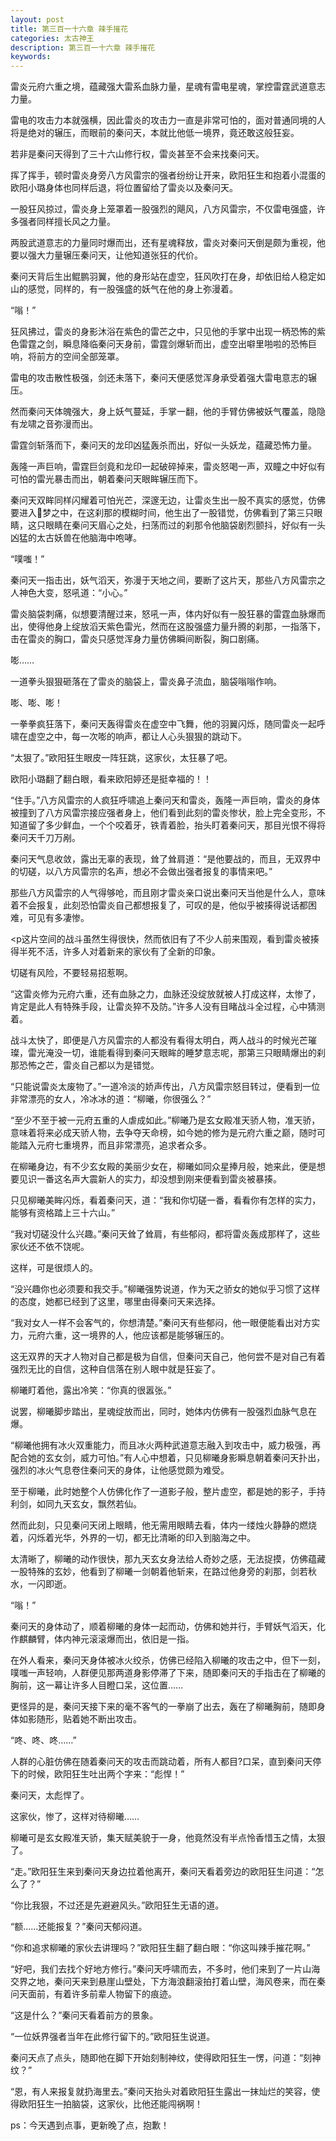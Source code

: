 ```yaml
---
layout: post
title: 第三百一十六章 辣手摧花
categories: 太古神王
description: 第三百一十六章 辣手摧花
keywords:
---
```


雷炎元府六重之境，蕴藏强大雷系血脉力量，星魂有雷电星魂，掌控雷霆武道意志力量。

雷电的攻击力本就强横，因此雷炎的攻击力一直是非常可怕的，面对普通同境的人将是绝对的辗压，而眼前的秦问天，本就比他低一境界，竟还敢这般狂妄。

若非是秦问天得到了三十六山修行权，雷炎甚至不会来找秦问天。

挥了挥手，顿时雷炎身旁八方风雷宗的强者纷纷让开来，欧阳狂生和抱着小混蛋的欧阳小璐身体也同样后退，将位置留给了雷炎以及秦问天。

一股狂风掠过，雷炎身上笼罩着一股强烈的飓风，八方风雷宗，不仅雷电强盛，许多强者同样擅长风之力量。

两股武道意志的力量同时爆而出，还有星魂释放，雷炎对秦问天倒是颇为重视，他要以强大力量辗压秦问天，让他知道张狂的代价。

秦问天背后生出鲲鹏羽翼，他的身形站在虚空，狂风吹打在身，却依旧给人稳定如山的感觉，同样的，有一股强盛的妖气在他的身上弥漫着。

“嗡！”

狂风拂过，雷炎的身影沐浴在紫色的雷芒之中，只见他的手掌中出现一柄恐怖的紫色雷霆之剑，瞬息降临秦问天身前，雷霆剑爆斩而出，虚空出噼里啪啦的恐怖巨响，将前方的空间全部笼罩。

雷电的攻击散性极强，剑还未落下，秦问天便感觉浑身承受着强大雷电意志的辗压。

然而秦问天体魄强大，身上妖气蔓延，手掌一翻，他的手臂仿佛被妖气覆盖，隐隐有龙啸之音弥漫而出。

雷霆剑斩落而下，秦问天的龙印凶猛轰杀而出，好似一头妖龙，蕴藏恐怖力量。

轰隆一声巨响，雷霆巨剑竟和龙印一起破碎掉来，雷炎怒喝一声，双瞳之中好似有可怕的雷光暴击而出，朝着秦问天眼眸辗压而下。

秦问天双眸同样闪耀着可怕光芒，深邃无边，让雷炎生出一股不真实的感觉，仿佛要进入梦之中，在这刹那的模糊时间，他生出了一股错觉，仿佛看到了第三只眼睛，这只眼睛在秦问天眉心之处，扫荡而过的刹那令他脑袋剧烈颤抖，好似有一头凶猛的太古妖兽在他脑海中咆哮。

“噗嗤！”

秦问天一指击出，妖气滔天，弥漫于天地之间，要断了这片天，那些八方风雷宗之人神色大变，怒吼道：“小心。”

雷炎脑袋刺痛，似想要清醒过来，怒吼一声，体内好似有一股狂暴的雷霆血脉爆而出，使得他身上绽放滔天紫色雷光，然而在这股强盛力量升腾的刹那，一指落下，击在雷炎的胸口，雷炎只感觉浑身力量仿佛瞬间断裂，胸口剧痛。

嘭……

一道拳头狠狠砸落在了雷炎的脑袋上，雷炎鼻子流血，脑袋嗡嗡作响。

嘭、嘭、嘭！

一拳拳疯狂落下，秦问天轰得雷炎在虚空中飞舞，他的羽翼闪烁，随同雷炎一起呼啸在虚空之中，每一次嘭的响声，都让人心头狠狠的跳动下。

“太狠了。”欧阳狂生眼皮一阵狂跳，这家伙，太狂暴了吧。

欧阳小璐翻了翻白眼，看来欧阳婷还是挺幸福的！！

“住手。”八方风雷宗的人疯狂呼啸追上秦问天和雷炎，轰隆一声巨响，雷炎的身体被撞到了八方风雷宗接应强者身上，他们看到此刻的雷炎惨状，脸上完全变形，不知道留了多少鲜血，一个个咬着牙，铁青着脸，抬头盯着秦问天，那目光恨不得将秦问天千刀万剐。

秦问天气息收敛，露出无辜的表现，耸了耸肩道：“是他要战的，而且，无双界中的切磋，以八方风雷宗的名声，想必不会做出强者报复的事情来吧。”

那些八方风雷宗的人气得够呛，而且刚才雷炎亲口说出秦问天当他是什么人，意味着不会报复，此刻恐怕雷炎自己都想报复了，可叹的是，他似乎被揍得说话都困难，可见有多凄惨。

<p这片空间的战斗虽然生得很快，然而依旧有了不少人前来围观，看到雷炎被揍得半死不活，许多人对着新来的家伙有了全新的印象。

切磋有风险，不要轻易招惹啊。

“这雷炎修为元府六重，还有血脉之力，血脉还没绽放就被人打成这样，太惨了，肯定是此人有特殊手段，让雷炎猝不及防。”许多人没有目睹战斗全过程，心中猜测着。

战斗太快了，即便是八方风雷宗的人都没有看得太明白，两人战斗的时候光芒璀璨，雷光淹没一切，谁能看得到秦问天眼眸的睡梦意志呢，那第三只眼睛爆出的刹那恐怖之芒，雷炎自己都以为是错觉。

“只能说雷炎太废物了。”一道冷淡的娇声传出，八方风雷宗怒目转过，便看到一位非常漂亮的女人，冷冰冰的道：“柳曦，你很强么？”

“至少不至于被一元府五重的人虐成如此。”柳曦乃是玄女殿准天骄人物，准天骄，意味着将来必成天骄人物，去争夺天命榜，如今她的修为是元府六重之巅，随时可能踏入元府七重境界，而且非常漂亮，追求者众多。

在柳曦身边，有不少玄女殿的美丽少女在，柳曦如同众星捧月般，她来此，便是想要见识一番这名声大震新人的实力，却没想到刚来便看到雷炎被暴揍。

只见柳曦美眸闪烁，看着秦问天，道：“我和你切磋一番，看看你有怎样的实力，能够有资格踏上三十六山。”

“我对切磋没什么兴趣。”秦问天耸了耸肩，有些郁闷，都将雷炎轰成那样了，这些家伙还不依不饶呢。

这样，可是很烦人的。

“没兴趣你也必须要和我交手。”柳曦强势说道，作为天之骄女的她似乎习惯了这样的态度，她都已经到了这里，哪里由得秦问天来选择。

“我对女人一样不会客气的，你想清楚。”秦问天有些郁闷，他一眼便能看出对方实力，元府六重，这一境界的人，他应该都是能够辗压的。

这无双界的天才人物对自己都是极为自信，但秦问天自己，他何尝不是对自己有着强烈无比的自信，这种自信落在别人眼中就是狂妄了。

柳曦盯着他，露出冷笑：“你真的很嚣张。”

说罢，柳曦脚步踏出，星魂绽放而出，同时，她体内仿佛有一股强烈血脉气息在爆。

“柳曦他拥有冰火双重能力，而且冰火两种武道意志融入到攻击中，威力极强，再配合她的玄女剑，威力可怕。”有人心中想着，只见柳曦身影瞬息朝着秦问天扑出，强烈的冰火气息卷住秦问天的身体，让他感觉颇为难受。

至于柳曦，此时她整个人仿佛化作了一道影子般，整片虚空，都是她的影子，手持利剑，如同九天玄女，飘然若仙。

然而此刻，只见秦问天闭上眼睛，他无需用眼睛去看，体内一缕烛火静静的燃烧着，闪烁着光华，外界的一切，都无比清晰的印入到脑海之中。

太清晰了，柳曦的动作很快，那九天玄女身法给人奇妙之感，无法捉摸，仿佛蕴藏一股特殊的玄妙，他看到了柳曦一剑朝着他斩来，在路过他身旁的刹那，剑若秋水，一闪即逝。

“嗡！”

秦问天的身体动了，顺着柳曦的身体一起而动，仿佛和她并行，手臂妖气滔天，化作麒麟臂，体内神元滚滚爆而出，依旧是一指。

在外人看来，秦问天身体被冰火绞杀，仿佛已经陷入柳曦的攻击之中，但下一刻，噗嗤一声轻响，人群便见那两道身影停滞了下来，随即秦问天的手指击在了柳曦的胸前，这一幕让许多人目瞪口呆，这位置……

更怪异的是，秦问天接下来的毫不客气的一拳崩了出去，轰在了柳曦胸前，随即身体如影随形，贴着她不断出攻击。

“咚、咚、咚……”

人群的心脏仿佛在随着秦问天的攻击而跳动着，所有人都目?口呆，直到秦问天停下的时候，欧阳狂生吐出两个字来：“彪悍！”

秦问天，太彪悍了。

这家伙，惨了，这样对待柳曦……

柳曦可是玄女殿准天骄，集天赋美貌于一身，他竟然没有半点怜香惜玉之情，太狠了。

“走。”欧阳狂生来到秦问天身边拉着他离开，秦问天看着旁边的欧阳狂生问道：“怎么了？”

“你比我狠，不过还是先避避风头。”欧阳狂生无语的道。

“额……还能报复？”秦问天郁闷道。

“你和追求柳曦的家伙去讲理吗？”欧阳狂生翻了翻白眼：“你这叫辣手摧花啊。”

“好吧，我们去找个好地方修行。”秦问天呼啸而去，不多时，他们来到了一片山海交界之地，秦问天来到悬崖山壁处，下方海浪翻滚拍打着山壁，海风卷来，而在秦问天面前，有着许多前辈人物留下的痕迹。

“这是什么？”秦问天看着前方的景象。

“一位妖界强者当年在此修行留下的。”欧阳狂生说道。

秦问天点了点头，随即他在脚下开始刻制神纹，使得欧阳狂生一愣，问道：“刻神纹？”

“恩，有人来报复就扔海里去。”秦问天抬头对着欧阳狂生露出一抹灿烂的笑容，使得欧阳狂生一拍脑袋，这家伙，比他还能闯祸啊！

ps：今天遇到点事，更新晚了点，抱歉！
